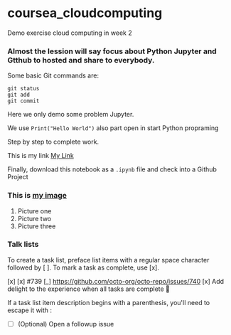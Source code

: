 # coursea_cloudcomputing
Demo exercise cloud computing in week 2

### Almost the lession will say focus about Python Jupyter and Gtthub to hosted and share to everybody.

Some basic Git commands are:
```
git status
git add
git commit
```
Here we only demo some problem Jupyter. 

We use `Print("Hello World")` also part open in start Python propraming 

Step by step to complete work.

This is my link [My Link](https://gist.github.com/vuonghongphong95/d90c4a761454242b1f0c923cf4b537d2)

Finally, download this notebook as a `.ipynb` file and check into a Github Project

### This is [my image](https://myoctocat.com/assets/images/base-octocat.svg)
1. Picture one
2. Picture two
3. Picture three

### Talk lists
To create a task list, preface list items with a regular space character followed by [ ]. To mark a task as complete, use [x].

[x]
[x] #739
[_] https://github.com/octo-org/octo-repo/issues/740
[x] Add delight to the experience when all tasks are complete :tada:

If a task list item description begins with a parenthesis, you'll need to escape it with \:

- [ ] \(Optional) Open a followup issue

